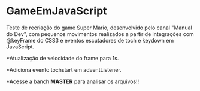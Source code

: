 # GameEmJavaScript
Teste de recriação do game Super Mario, desenvolvido pelo canal "Manual do Dev", com pequenos movimentos realizados a partir de integrações com @keyFrame do CSS3 e eventos escutadores de toch e keydown em JavaScript.

*Atualização de velocidade do frame para 1s.

*Adiciona evento tochstart em adventListener.

*Acesse a banch **MASTER** para analisar os arquivos!!
